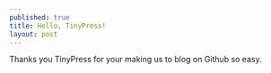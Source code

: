 ```yaml
---
published: true
title: Hello, TinyPress!
layout: post
---
```

Thanks you TinyPress for your making us to blog on Github so easy.